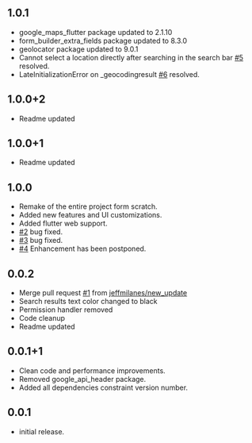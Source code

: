 ## 1.0.1
* google_maps_flutter package updated to 2.1.10
* form_builder_extra_fields package updated to 8.3.0
* geolocator package updated to 9.0.1
* Cannot select a location directly after searching in the search bar [#5](https://github.com/rvndsngwn/map_location_picker/issues/5) resolved.
* LateInitializationError on _geocodingresult [#6](https://github.com/rvndsngwn/map_location_picker/issues/6) resolved.

## 1.0.0+2
* Readme updated

## 1.0.0+1
* Readme updated

## 1.0.0
* Remake of the entire project form scratch.
* Added new features and UI customizations.
* Added flutter web support.
* [#2](https://github.com/rvndsngwn/map_location_picker/issues/2) bug fixed.
* [#3](https://github.com/rvndsngwn/map_location_picker/issues/3) bug fixed.
* [#4](https://github.com/rvndsngwn/map_location_picker/issues/4) Enhancement has been postponed.

## 0.0.2
* Merge pull request [#1](https://github.com/rvndsngwn/map_location_picker/pull/1) from [jeffmilanes/new_update](https://github.com/jeffmilanes)
* Search results text color changed to black
* Permission handler removed
* Code cleanup
* Readme updated


## 0.0.1+1
* Clean code and performance improvements.
* Removed google_api_header package.
* Added all dependencies constraint version number.


## 0.0.1
* initial release.